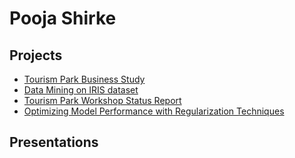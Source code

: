 # Pooja Shirke

## Projects
* [Tourism Park Business Study](https://docs.google.com/document/d/e/2PACX-1vQhjf2IO7pLeJ-WLPPu-X0tUKsb8b2CwOut-_xMvFHYP1WqbxMaxS11jKjM8gGMNw/pub)
* [Data Mining on IRIS dataset](https://docs.google.com/document/d/e/2PACX-1vTI1-Y3YHCk5XyIOdu_fGu1ntaBCMeMAMOlIPX7wgefwI3Wnn6kcf3k_WHYlLdxaqIYKmHk8LBYzvDy/pub)
* [Tourism Park Workshop Status Report](https://docs.google.com/document/d/e/2PACX-1vT9uXk0h_99Jp0lurYDS24y7gaRpSTkdUiHF_U9RZ67qtJw8PxUtdbYmPpbqqf2pPX64ZngGG0GnQJg/pub)
* [Optimizing Model Performance with Regularization Techniques](https://docs.google.com/document/d/e/2PACX-1vS7ej8FWUeeupmmuDzFzQ6-9c4FP_QNQU-2ZrUefk13VPYXVbNNFBhvOOS5K8shuFIPVZfQMaN7nq7B/pub)

## Presentations
